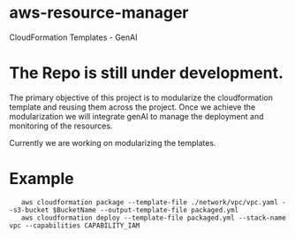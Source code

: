 # aws-resource-manager
CloudFormation Templates - GenAI

# The Repo is still under development.
The primary objective of this project is to modularize the cloudformation template and reusing them across the project. Once we achieve the modularization we will integrate genAI to manage the deployment and monitoring of the resources.

Currently we are working on modularizing the templates.

# Example

```
   aws cloudformation package --template-file ./network/vpc/vpc.yaml --s3-bucket $BucketName --output-template-file packaged.yml
   aws cloudformation deploy --template-file packaged.yml --stack-name vpc --capabilities CAPABILITY_IAM
